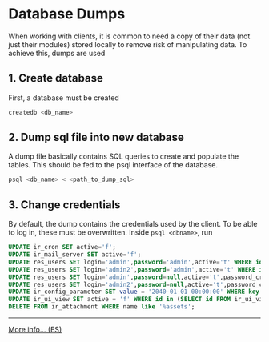 # Database Dumps
When working with clients, it is common to need a copy of their data (not just their modules) stored locally to remove risk of manipulating data. To achieve this, dumps are used

## 1. Create database
First, a database must be created 
```bash
createdb <db_name>
```

## 2. Dump sql file into new database
A dump file basically contains SQL queries to create and populate the tables. This should be fed to the psql interface of the database. 
```bash
psql <db_name> < <path_to_dump_sql>
```

## 3. Change credentials
By default, the dump contains the credentials used by the client. To be able to log in, these must be overwritten. Inside `psql <dbname>`, run
```sql
UPDATE ir_cron SET active='f';
UPDATE ir_mail_server SET active='f';
UPDATE res_users SET login='admin',password='admin',active='t' WHERE id=1;
UPDATE res_users SET login='admin2',password='admin',active='t' WHERE id=2;
UPDATE res_users SET login='admin',password=null,active='t',password_crypt='$pbkdf2-sha512$25000$WqsVQiiFkJIyxnjPmTPGGA$wFyWXkZTOzKD5ZXttnJUuaVJJeLiYRpk5Rf06N6QpH8c7KHGof9OSzjlv4EJLi3U.rxe.ag4QuEPSA7oW6F6Bg' WHERE id=1;
UPDATE res_users SET login='admin2',password=null,active='t',password_crypt='$pbkdf2-sha512$25000$WqsVQiiFkJIyxnjPmTPGGA$wFyWXkZTOzKD5ZXttnJUuaVJJeLiYRpk5Rf06N6QpH8c7KHGof9OSzjlv4EJLi3U.rxe.ag4QuEPSA7oW6F6Bg' WHERE id=2;
UPDATE ir_config_parameter SET value = '2040-01-01 00:00:00' WHERE key = 'database.expiration_date';
UPDATE ir_ui_view SET active = 'f' WHERE id in (SELECT id FROM ir_ui_view WHERE  name like '%saas trial assets%');
DELETE FROM ir_attachment WHERE name like '%assets';
```

----------------------------------------------------

[More info... (ES)](https://docs.google.com/document/d/1So74pW-V0xIbkaw5HYSodce5r5tq9MDf3dSBy9uE4WE/edit)
